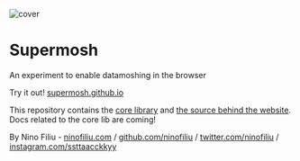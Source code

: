 ![cover](./cover.png)

# Supermosh

An experiment to enable datamoshing in the browser

Try it out! [supermosh.github.io](https://supermosh.github.io/)

This repository contains the [core library](./core) and [the source behind the website](./www). Docs related to the core lib are coming!

By Nino Filiu - [ninofiliu.com](https://ninofiliu.com) / [github.com/ninofiliu](https://github.com/ninofiliu/) / [twitter.com/ninofiliu](https://twitter.com/ninofiliu) / [instagram.com/ssttaacckkyy](https://www.instagram.com/ssttaacckkyy/)
